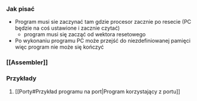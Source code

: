 ### Jak pisać
- Program musi sie zaczynać tam gdzie procesor zacznie po resecie (PC będzie na coś ustawione i zacznie czytać)
	- program musi się zacząć od wektora resetowego
- Po wykonaniu programu PC może przejść do niezdefiniowanej pamięci więc program nie może się kończyć

### [[Assembler]]

### Przykłady
1. [[Porty#Przykład programu na port|Program korzystający z portu]]